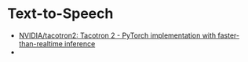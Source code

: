 # Text-to-Speech

* [NVIDIA/tacotron2: Tacotron 2 - PyTorch implementation with faster-than-realtime inference](https://github.com/NVIDIA/tacotron2)
* 
